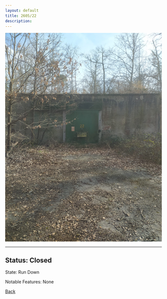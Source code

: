 ```yaml
---
layout: default
title: 2605/22
description: 
---
```

![image](https://raw.githubusercontent.com/Feuerstern3001/feuerstern3001.github.io/main/forest/bunker/2605-22.jpeg)

* * *

## Status: Closed

State: Run Down

Notable Features: None

[Back](/./forest/bunker.html)
